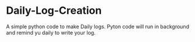 # Daily-Log-Creation
 A simple python code to make Daily logs. Pyton code will run in background and remind yu daily to write your log.

